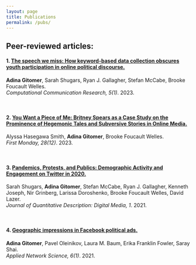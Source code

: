 ```yaml
---
layout: page
title: Publications
permalink: /pubs/
---
```


## Peer-reviewed articles:

#### 1. [The speech we miss: How keyword-based data collection obscures youth participation in online political discourse.](https://doi.org/10.5117/CCR2023.1.11.GITO) 
**Adina Gitomer**, Sarah Shugars, Ryan J. Gallagher, Stefan McCabe, Brooke Foucault Welles. \
_Computational Communication Research, 5(1)_. 2023.

<br>

#### 2. [You Want a Piece of Me: Britney Spears as a Case Study on the Prominence of Hegemonic Tales and Subversive Stories in Online Media.](https://doi.org/10.5210/fm.v28i12.13314) 
Alyssa Hasegawa Smith, **Adina Gitomer**, Brooke Foucault Welles. \
_First Monday, 28(12)_. 2023.

<br>

#### 3. [Pandemics, Protests, and Publics: Demographic Activity and Engagement on Twitter in 2020.](https://doi.org/10.51685/jqd.2021.002) 
Sarah Shugars, **Adina Gitomer**, Stefan McCabe, Ryan J. Gallagher, Kenneth Joseph, Nir Grinberg, Larissa Doroshenko, Brooke Foucault Welles, David Lazer. \
_Journal of Quantitative Description: Digital Media, 1_. 2021.

<br>

#### 4. [Geographic impressions in Facebook political ads.](https://doi.org/10.1007/s41109-020-00350-7) 
**Adina Gitomer**, Pavel Oleinikov, Laura M. Baum, Erika Franklin Fowler, Saray Shai. \
_Applied Network Science, 6(1)_. 2021. 

